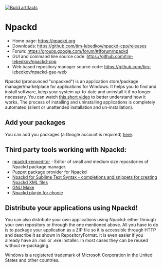 ﻿[![Build artifacts](https://ci.appveyor.com/api/projects/status/github/tim-lebedkov/npackd)](https://ci.appveyor.com/project/tim-lebedkov/npackd)

# Npackd

* Home page: https://npackd.org
* Downloads: https://github.com/tim-lebedkov/npackd-cpp/releases
* Forum: https://groups.google.com/forum/#!forum/npackd
* GUI and command line source code: https://github.com/tim-lebedkov/npackd-cpp
* Web based repository manager source code: https://github.com/tim-lebedkov/npackd-gae-web

Npackd (pronounced "unpacked") is an application store/package manager/marketplace for applications for Windows. It helps you to find and install software, keep your system up-to-date and uninstall it if no longer necessary. You can watch [this short video](https://www.youtube.com/watch?v=ZLJ8sv6siKQ) to better understand how it works. The process of installing and uninstalling applications is completely automated (silent or unattended installation and un-installation). 

## Add your packages
You can add you packages (a Google account is required) [here](https://npackd.org/package/new).

## Third party tools working with Npackd:
  * [npackd-repoeditor](http://krason.me/software/repoeditor.html) - Editor of small and medium size repositories of Npackd package manager.
  * [Puppet package provider for Npackd](http://forge.puppetlabs.com/badgerious/npackd)
  * [Npackd for Sublime Text Syntax - completions and snippets for creating Npackd XML files](https://sublime.wbond.net/packages/Npackd)
  * [GNU Make](https://github.com/tim-lebedkov/npackd/wiki/UseInMake)
  * [Npackd plugin for chooie](https://github.com/TomPeters/chooie.Npackd)

## Distribute your applications using Npackd!
You can also distribute your own applications using Npackd: either through your own repository or through the one mentioned above. All you have to do is to package your application as a ZIP file so it is accessible through HTTP and describe it as shown in RepositoryFormat. It is even easier if you already have an .msi or .exe installer. In most cases they can be reused without re-packaging.

Windows is a registered trademark of Microsoft Corporation in the United States and other countries.

